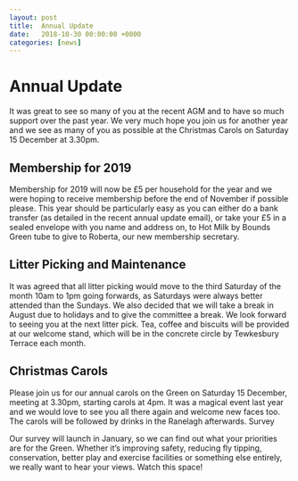 ```yaml
---
layout: post
title:  Annual Update
date:   2018-10-30 00:00:00 +0000
categories: [news]
---
```

# Annual Update

It was great to see so many of you at the recent AGM and to have so much support over the past year. We very much hope you join us for another year and we see as many of you as possible at the Christmas Carols on Saturday 15 December at 3.30pm.  

## Membership for 2019

Membership for 2019 will now be £5 per household for the year and we were hoping to receive membership before the end of November if possible please. This year should be particularly easy as you can either do a bank transfer (as detailed in the recent annual update email), or take your £5 in a sealed envelope with you name and address on, to Hot Milk by Bounds Green tube to give to Roberta, our new membership secretary.

## Litter Picking and Maintenance 

It was agreed that all litter picking would move to the third Saturday of the month 10am to 1pm going forwards, as Saturdays were always better attended than the Sundays. We also decided that we will take a break in August due to holidays and to give the committee a break. We look forward to seeing you at the next litter pick. Tea, coffee and biscuits will be provided at our welcome stand, which will be in the concrete circle by Tewkesbury Terrace each month.

## Christmas Carols 

Please join us for our annual carols on the Green on Saturday 15 December, meeting at 3.30pm, starting carols at 4pm. It was a magical event last year and we would love to see you all there again and welcome new faces too. The carols will be followed by drinks in the Ranelagh afterwards. 
Survey

Our survey will launch in January, so we can find out what your priorities are for the Green. Whether it’s improving safety, reducing fly tipping, conservation, better play and exercise facilities or something else entirely, we really want to hear your views. Watch this space!
